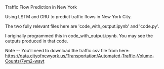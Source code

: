 Traffic Flow Prediction in New York

Using LSTM and GRU to predict traffic flows in New York City. 

The two fully relevant files here are 'code_with_output.ipynb' and 'code.py'.

I originally programmed this in code_with_output.ipynb. You may see the outputs produced in that code.

Note -- You'll need to download the traffic csv file from here: https://data.cityofnewyork.us/Transportation/Automated-Traffic-Volume-Counts/7ym2-wayt
